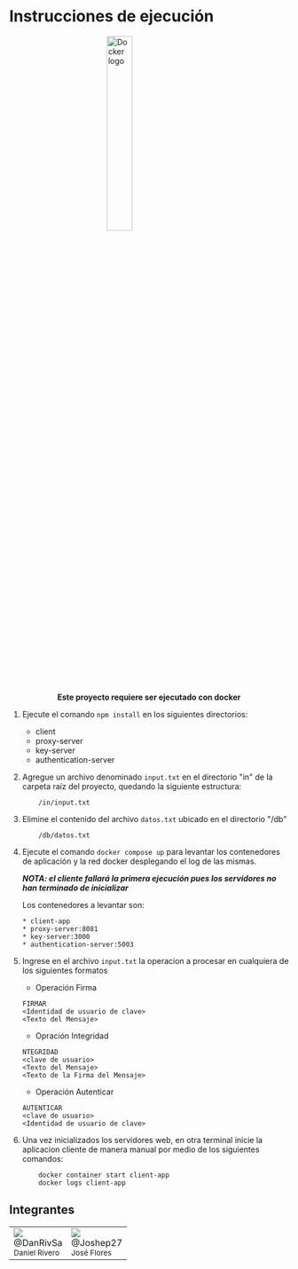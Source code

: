 # Instrucciones de ejecución

<img 
    style="display: block; 
           margin-left: auto;
           margin-right: auto;
           width: 30%;"
    src="https://logos-world.net/wp-content/uploads/2021/02/Docker-Logo-700x394.png?size=400" 
    alt="Docker logo">
</img>
<p style="text-align: center; font-weight:bold">
 Este proyecto requiere ser ejecutado con docker
</p>

1. Ejecute el comando `npm install` en los siguientes directorios:
    * client
    * proxy-server
    * key-server
    * authentication-server
 
2. Agregue un archivo denominado `input.txt` en el directorio "in" de la carpeta raíz del proyecto, quedando la siguiente estructura:
    ```
        /in/input.txt
    ```

3. Elimine el contenido del archivo `datos.txt` ubicado en el directorio "/db" 

    ```
        /db/datos.txt
    ```


4. Ejecute el comando `docker compose up` para levantar los contenedores de aplicación y la red docker desplegando el log de las mismas.

   **_NOTA: el cliente fallará la primera ejecución pues los servidores no han terminado de inicializar_**

    Los contenedores a levantar son:
    ```
    * client-app
    * proxy-server:8081
    * key-server:3000
    * authentication-server:5003 
    ```
5. Ingrese en el archivo `input.txt` la operacion a procesar en cualquiera de los siguientes formatos

    * Operación Firma
    ```
    FIRMAR
    <Identidad de usuario de clave>
    <Texto del Mensaje>
    ```
    * Opración Integridad
    ```
    NTEGRIDAD
    <clave de usuario>
    <Texto del Mensaje>
    <Texto de la Firma del Mensaje>
    ```
    * Operación Autenticar
    ```
    AUTENTICAR
    <clave de usuario>
    <Identidad de usuario de clave>
    ```

6. Una vez inicializados los servidores web, en otra terminal inicie la aplicacion cliente de manera manual por medio de los siguientes comandos:
    ```
        docker container start client-app
        docker logs client-app
    ```
## Integrantes
<div style="
margin-left:auto;
margin-right:auto;
">

<table>
    <tbody>
        <tr>
            <td>
<a href="https://github.com/DanRivSa">
  <img src="https://avatars.githubusercontent.com/u/34323866?size=100">
</a>
<br>
@DanRivSa
<br>
<small>Daniel Rivero</small>
            </td>
            <td>
<a href="https://github.com/Joshep27">
  <img src="https://avatars.githubusercontent.com/u/73199935?size=100">
</a>
<br>
@Joshep27
<br>
<small>José Flores</small>
            </td>
        </tr>
    </tbody>
</table>
</div>
